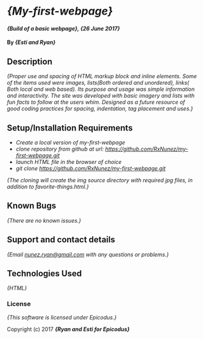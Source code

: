 # _{My-first-webpage}_

#### _{Build of a basic webpage}, {26 June 2017}_

#### By _**{Esti and Ryan}**_

## Description

_{Proper use and spacing of HTML markup block and inline elements. Some of the items used were images, lists(Both ordered and unordered), links( Both local and web based). Its purpose and usage was simple information and interactivity.  The site was developed with basic imagery and lists with fun facts to follow at the users whim. Designed as a future resource of good coding practices for spacing, indentation, tag placement and uses.}_

## Setup/Installation Requirements

* _Create a local version of my-first-webpage_
* _clone repository from github at url: https://github.com/RxNunez/my-first-webpage.git_
* _launch HTML file in the browser of choice_
* _git clone https://github.com/RxNunez/my-first-webpage.git_


_{The cloning will create the img source directory with required jpg files, in addition to favorite-things.html.}_

## Known Bugs

_{There are no known issues.}_

## Support and contact details

_{Email nunez.ryan@gmail.com with any questions or problems.}_

## Technologies Used

_{HTML}_

### License

*{This software is licensed under Epicodus.}*

Copyright (c) 2017 **_{Ryan and Esti for Epicodus}_**
